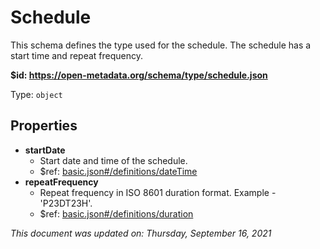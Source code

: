 # Schedule

This schema defines the type used for the schedule. The schedule has a start time and repeat frequency.

**$id: https://open-metadata.org/schema/type/schedule.json**

Type: `object`

## Properties
 - **startDate**
	 - Start date and time of the schedule.
	 - $ref: [basic.json#/definitions/dateTime](basic.md#datetime)
 - **repeatFrequency**
	 - Repeat frequency in ISO 8601 duration format. Example - 'P23DT23H'.
	 - $ref: [basic.json#/definitions/duration](basic.md#duration)


_This document was updated on: Thursday, September 16, 2021_